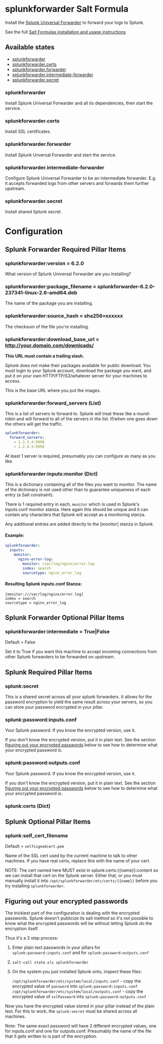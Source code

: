 splunkforwarder Salt Formula
========================

Install the [Splunk Universal Forwarder](http://www.splunk.com/download/universalforwarder)
to forward your logs to Splunk.

See the full [Salt Formulas installation and usage instructions](http://docs.saltstack.com/en/latest/topics/development/conventions/formulas.html)


## Available states

- [splunkforwarder](#splunkforwarder)
- [splunkforwarder.certs](#splunkforwarder-certs)
- [splunkforwarder.forwarder](#splunkforwarder-forwarder)
- [splunkforwarder.intermediate-forwarder](#splunkforwarder-intermediate-forwarder)
- [splunkforwarder.secret](#splunkforwarder-secret)


### splunkforwarder

Install Splunk Universal Forwarder and all its dependencies, then start the service.

### splunkforwarder.certs

Install SSL certificates.

### splunkforwarder.forwarder

Install Splunk Unversal Forwarder and start the service.

### splunkforwarder.intermediate-forwarder

Configure Splunk Universal Forwarder to be an intermediate forwarder.
E.g. it accepts forwarded logs from other servers and forwards them further upstream.

### splunkforwarder.secret

Install shared Splunk secret.


Configuration
=============

## Splunk Forwarder Required Pillar Items

### splunkforwarder:version = 6.2.0

What version of Splunk Universal Forwarder are you installing?

### splunkforwarder:package_filename = splunkforwarder-6.2.0-237341-linux-2.6-amd64.deb

The name of the package you are installing.

### splunkforwarder:source_hash = sha256=xxxxxx

The checksum of the file you're installing.

### splunkforwarder:download_base_url = http://your.domain.com/downloads/

**This URL must contain a trailing slash.**

Splunk does not make their packages available for public download.  You must login to your Splunk account,
download the package you want, and put it on your own HTTP/FTP/S3/whatever server for your machines to
access.

This is the base URL where you put the images.

### splunkforwarder:forward_servers (List)

This is a list of servers to forward to.  Splunk will treat these like a round-robin and will forward
to all of the servers in the list.  If/when one goes down the others will get the traffic.

```yaml
splunkforwarder:
  forward_servers:
    - 1.2.3.4:9998
    - 1.2.4.5:9998
```

At least 1 server is required, presumably you can configure as many as you like.

### splunkforwarder:inputs:monitor (Dict)

This is a dictionary containing all of the files you want to monitor.  The name of the dictionary
is not used other than to guarantee uniqueness of each entry (a Salt constraint).

There is 1 required entry in each, `monitor` which is used in Splunk's inputs.conf monitor stanza.
Here again this should be unique and it can contain any characters that Splunk will accept as a
monitoring stanza.

Any additional entries are added directly to the [monitor] stanza in Splunk.

#### Example:

```yaml
splunkforwarder:
  inputs:
    monitor:
      nginx-error-log:
        monitor: /var/log/nginx/error.log
        index: search
        sourcetype: nginx_error_log
```

#### Resulting Splunk inputs.conf Stanza:

```text
[monitor:///var/log/nginx/error.log]
index = search
sourcetype = nginx_error_log
```


## Splunk Forwarder Optional Pillar Items

### splunkforwarder:intermediate = True|False

Default = False

Set it to True if you want this machine to accept incoming
connections from other Splunk forwarders to be forwarded on upstream.


## Splunk Required Pillar Items

### splunk:secret

This is a shared secret across all your splunk forwarders.  It allows for the
password encryption to yield the same result across your servers, so you can
store your password encrypted in your pillar.

### splunk:password:inputs.conf

Your Splunk password.  If you know the encrypted version, use it.

If you don't know the encrypted version, put it in plain text.  See the section
[figuring out your encrypted passwords](#figuring-out-your-encrypted-passwords)
below to see how to determine what your encrypted password is.

### splunk:password:outputs.conf

Your Splunk password.  If you know the encrypted version, use it.

If you don't know the encrypted version, put it in plain text.  See the section
[figuring out your encrypted passwords](#figuring-out-your-encrypted-passwords)
below to see how to determine what your encrypted password is.

### splunk:certs (Dict)


## Splunk Optional Pillar Items 

### splunk:self_cert_filename

Default = `selfsignedcert.pem`

Name of the SSL cert used by the current machine to talk to other machines.
If you have real certs, replace this with the name of your cert.

NOTE: The cert named here MUST exist in splunk:certs:{{name}}:content so
we can install that cert on the Splunk server.  Either that, or you must
manually install it into `/opt/splunkforwarder/etc/certs/{{name}}` before
you try installing `splunkforwarder`.


## Figuring out your encrypted passwords

The trickiest part of the configuration is dealing with the encrypted passwords.
Splunk doesn't publicize its salt method so it's not possible to know what the
encrypted passwords will be without letting Splunk do the encryption itself.

Thus it's a 3 step process:

1) Enter plain text passwords in your pillars for `splunk:password:inputs.conf`
and for `splunk:password:outputs.conf`

2) `salt-call state.sls splunkforwarder`

3) On the system you just installed Splunk onto, inspect these files:

    `/opt/splunkforwarder/etc/system/local/inputs.conf` - copy the encrypted value of `password` into `splunk:password:inputs.conf`
    `/opt/splunkforwarder/etc/system/local/outputs.conf` - copy the encrypted value of `sslPassword` into `splunk:password:outputs.conf`

Now you have the encrypted value stored in your pillar instead of the plain
text.  For this to work, the `splunk:secret` must be shared across all machines.

Note: The same exact password will have 2 different encrypted values, one for
inputs.conf and one for outputs.conf.  Presumably the name of the file that it
gets written to is part of the encryption.
